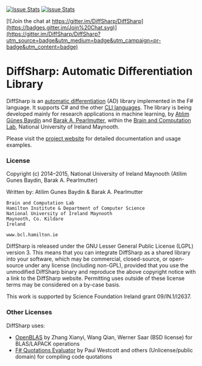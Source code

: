 [![Issue Stats](http://issuestats.com/github/diffsharp/diffsharp/badge/pr?style=flat-square)](http://issuestats.com/github/diffsharp/diffsharp)
[![Issue Stats](http://issuestats.com/github/diffsharp/diffsharp/badge/issue?style=flat-square)](http://issuestats.com/github/diffsharp/diffsharp)

[![Join the chat at https://gitter.im/DiffSharp/DiffSharp](https://badges.gitter.im/Join%20Chat.svg)](https://gitter.im/DiffSharp/DiffSharp?utm_source=badge&utm_medium=badge&utm_campaign=pr-badge&utm_content=badge)

DiffSharp: Automatic Differentiation Library
============================================

DiffSharp is an [automatic differentiation](http://en.wikipedia.org/wiki/Automatic_differentiation) (AD) library implemented in the F# language. It supports C# and the other [CLI languages](http://en.wikipedia.org/wiki/List_of_CLI_languages). The library is being developed mainly for research applications in machine learning, by [Atılım Güneş Baydin](http://www.cs.nuim.ie/~gunes/) and [Barak A. Pearlmutter](http://bcl.hamilton.ie/~barak/), within the [Brain and Computation Lab](http://www.bcl.hamilton.ie/), National University of Ireland Maynooth.

Please visit the [project website](http://gbaydin.github.io/DiffSharp/) for detailed documentation and usage examples.

### License

Copyright (c) 2014–2015, National University of Ireland Maynooth (Atilim Gunes Baydin, Barak A. Pearlmutter)

Written by: Atilim Gunes Baydin & Barak A. Pearlmutter

    Brain and Computation Lab
    Hamilton Institute & Department of Computer Science
    National University of Ireland Maynooth
    Maynooth, Co. Kildare
    Ireland

    www.bcl.hamilton.ie

DiffSharp is released under the GNU Lesser General Public License (LGPL) version 3. This means that you can integrate DiffSharp as a shared library into your software, which may be commercial, closed-source, or open-source under any license (including non-GPL), provided that you use the unmodified DiffSharp binary and reproduce the above copyright notice with a link to the DiffSharp website. Permitting uses outside of these license terms may be considered on a by-case basis.

This work is supported by Science Foundation Ireland grant 09/IN.1/I2637.

### Other Licenses

DiffSharp uses:

* [OpenBLAS](http://www.openblas.net/) by Zhang Xianyi, Wang Qian, Werner Saar (BSD license) for BLAS/LAPACK operations
* [F# Quotations Evaluator](http://fsprojects.github.io/FSharp.Quotations.Evaluator/) by Paul Westcott and others (Unlicense/public domain) for compiling code quotations

